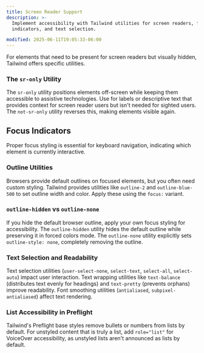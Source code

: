 ```yaml
---
title: Screen Reader Support
description: >-
  Implement accessibility with Tailwind utilities for screen readers, focus
  indicators, and text selection.

modified: 2025-06-11T19:05:33-06:00
---
```


For elements that need to be present for screen readers but visually hidden, Tailwind offers specific utilities.

### The `sr-only` Utility

The `sr-only` utility positions elements off-screen while keeping them accessible to assistive technologies. Use for labels or descriptive text that provides context for screen reader users but isn't needed for sighted users. The `not-sr-only` utility reverses this, making elements visible again.

## Focus Indicators

Proper focus styling is essential for keyboard navigation, indicating which element is currently interactive.

### Outline Utilities

Browsers provide default outlines on focused elements, but you often need custom styling. Tailwind provides utilities like `outline-2` and `outline-blue-500` to set outline width and color. Apply these using the `focus:` variant.

### `outline-hidden` vs `outline-none`

If you hide the default browser outline, apply your own focus styling for accessibility. The `outline-hidden` utility hides the default outline while preserving it in forced colors mode. The `outline-none` utility explicitly sets `outline-style: none`, completely removing the outline.

### Text Selection and Readability

Text selection utilities (`user-select-none`, `select-text`, `select-all`, `select-auto`) impact user interaction. Text wrapping utilities like `text-balance` (distributes text evenly for headings) and `text-pretty` (prevents orphans) improve readability. Font smoothing utilities (`antialiased`, `subpixel-antialiased`) affect text rendering.

### List Accessibility in Preflight

Tailwind's Preflight base styles remove bullets or numbers from lists by default. For unstyled content that is truly a list, add `role="list"` for VoiceOver accessibility, as unstyled lists aren't announced as lists by default.
